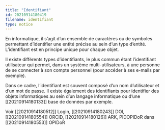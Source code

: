 ```yaml
---
title: "Identifiant"
id: 20210914180419
filename: identifiant
type: notice
---
```


En informatique, il s’agit d’un ensemble de caractères ou de symboles permettant d’identifier une entité précise au sein d’un type d’entité. L’identifiant est en principe unique pour chaque objet.

Il existe différents types d’identifiants, le plus commun étant l’identifiant utilisateur qui permet, dans un système multi-utilisateurs, à une personne de se connecter à son compte personnel (pour accéder à ses e-mails par exemple).

Dans ce cadre, l’identifiant est souvent composé d’un nom d’utilisateur et d’un mot de passe. Il existe également des identifiants pour identifier des objets informatiques au sein d’un langage informatique ou d’une [[20210914180133]] base de données par exemple. 

Voir [[20210914180512]] Login, [[20210914180243]] DOI, [[20210914180554]] ORCID, [[20210914180126]] ARK, PIDOPIDoR dans [[20210914180553]] OPIDoR

